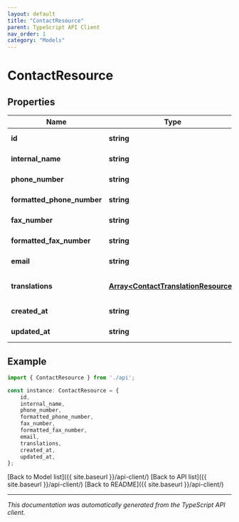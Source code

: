 ```yaml
---
layout: default
title: "ContactResource"
parent: TypeScript API Client
nav_order: 1
category: "Models"
---
```


# ContactResource


## Properties

Name | Type | Description | Notes
------------ | ------------- | ------------- | -------------
**id** | **string** |  | [default to undefined]
**internal_name** | **string** |  | [default to undefined]
**phone_number** | **string** |  | [default to undefined]
**formatted_phone_number** | **string** |  | [default to undefined]
**fax_number** | **string** |  | [default to undefined]
**formatted_fax_number** | **string** |  | [default to undefined]
**email** | **string** |  | [default to undefined]
**translations** | [**Array&lt;ContactTranslationResource&gt;**](ContactTranslationResource.md) |  | [optional] [default to undefined]
**created_at** | **string** |  | [default to undefined]
**updated_at** | **string** |  | [default to undefined]

## Example

```typescript
import { ContactResource } from './api';

const instance: ContactResource = {
    id,
    internal_name,
    phone_number,
    formatted_phone_number,
    fax_number,
    formatted_fax_number,
    email,
    translations,
    created_at,
    updated_at,
};
```

[Back to Model list]({{ site.baseurl }}/api-client/) [Back to API list]({{ site.baseurl }}/api-client/) [Back to README]({{ site.baseurl }}/api-client/)


---

*This documentation was automatically generated from the TypeScript API client.*
